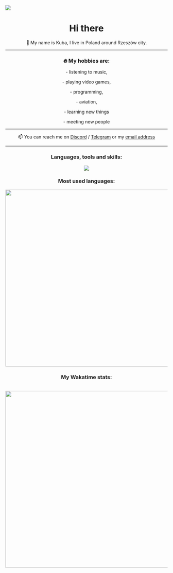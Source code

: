 ![](https://komarev.com/ghpvc/?username=yaquenj&color=blue)
<h1 align="center">Hi there</h1> 
<p align="center">👋 My name is Kuba, I live in Poland around Rzeszów city. </p>
<hr>
<h3 align="center">🔥 My hobbies are: </h3>

<div align="center">
		<p>- listening to music,</p> 
		<p>- playing video games,</p> 
		<p>- programming,</p> 
		<p>- aviation,</p>
		<p>- learning new things</p> 
    <p>- meeting new people</p>
</div>
<hr>
<p align="center">📫 You can reach me on <a target="_blank" href="https://discord.com/users/780475905066926111">Discord</a> / <a target="_blank" href="https://t.me/yaquenj">Telegram</a> or my <a target="_blank" href="mailto:yaquenjs@gmail.com">email address</a></p>
<hr>

<h3 align="center">Languages, tools and skills:</h3>
<!--lang icons-->
<p align="center">
  <a href="https://skillicons.dev">
    <img src="https://skillicons.dev/icons?i=bun,nodejs,js,ts,html,css,sass,discordjs,react,mongodb,mysql,npm,pnpm,vscode,postman,raspberrypi,ubuntu,prisma&theme=dark&perline=9" />
  </a>
</p>

<!--profile rating
<h3 align="center">My GitHub profile stats:</h3>
<div align="center">
	<img src="https://github-readme-stats.vercel.app/api/?username=yaquenj&show_icons=true&theme=radical">
</div>
-->
<h3 align="center">Most used languages:</h3>
<!--activity wakatime-->
<div align="center">
	<img width="550px" align="center" src="https://github-readme-stats.vercel.app/api/wakatime?username=yaquenj&layout=compact&theme=dark">
</div>

<h3 align="center">My Wakatime stats:</h3>
<!--activity wakatime-->
<div align="center">
	<br>
	<img width="550px" align="center" src="https://wakatime.com/share/@7ddd9c07-3d30-4314-8234-841dff26e5ee/5c90db74-438f-4597-9f50-1e4c8ff4b2d3.svg">
	<br>
</div>
